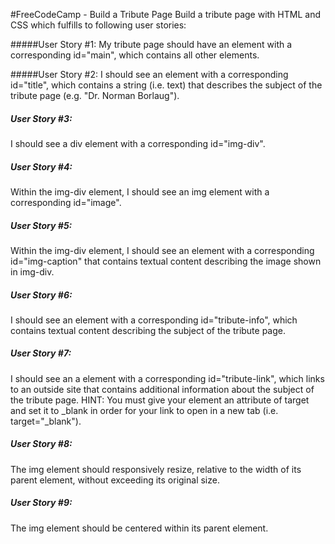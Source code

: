 #FreeCodeCamp - Build a Tribute Page
Build a tribute page with HTML and CSS which fulfills to following user stories:

#####User Story #1:
 My tribute page should have an element with a corresponding id="main", which contains all other elements.

#####User Story #2: 
I should see an element with a corresponding id="title", which contains a string (i.e. text) that describes the subject of the tribute page (e.g. "Dr. Norman Borlaug").

##### User Story #3:
 I should see a div element with a corresponding id="img-div".

##### User Story #4:
 Within the img-div element, I should see an img element with a corresponding id="image".

##### User Story #5:
 Within the img-div element, I should see an element with a corresponding id="img-caption" that contains textual content describing the image shown in img-div.

##### User Story #6:
 I should see an element with a corresponding id="tribute-info", which contains textual content describing the subject of the tribute page.

##### User Story #7:
 I should see an a element with a corresponding id="tribute-link", which links to an outside site that contains additional information about the subject of the tribute page. HINT: You must give your element an attribute of target and set it to _blank in order for your link to open in a new tab (i.e. target="_blank").

##### User Story #8:
 The img element should responsively resize, relative to the width of its parent element, without exceeding its original size.

##### User Story #9:
 The img element should be centered within its parent element.